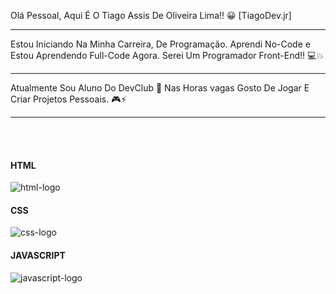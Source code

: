 Olá Pessoal, Aqui É O Tiago Assis De Oliveira Lima!! 😀
[TiagoDev.jr]

------

Estou Iniciando Na Minha Carreira, De Programação.
Aprendi No-Code e Estou Aprendendo Full-Code Agora.
Serei Um Programador Front-End!! 💻💥

------

Atualmente Sou Aluno Do DevClub 💼
Nas Horas vagas Gosto De Jogar E Criar Projetos Pessoais. 🎮⚡

------

<br>
<br>

<section>
<div>
<h4><b>HTML</b></h4>
<img src="https://img.shields.io/badge/HTML5-E34F26?style=for-the-badge&logo=html5&logoColor=white" alt="html-logo">
</div>

<div>
<h4><b>CSS</b></h4>
<img src="https://img.shields.io/badge/CSS3-1572B6?style=for-the-badge&logo=css3&logoColor=white" alt="css-logo">
</div>

<div>
<h4><b>JAVASCRIPT</b></h4>
<img src="https://img.shields.io/badge/JavaScript-F7DF1E?style=for-the-badge&logo=javascript&logoColor=black" alt="javascript-logo">
</div>
</section>
